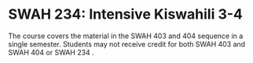 # SWAH 234: Intensive Kiswahili 3-4

The course covers the material in the SWAH 403 and 404 sequence in a single semester. Students may not receive credit for both SWAH 403 and SWAH 404 or SWAH 234 .